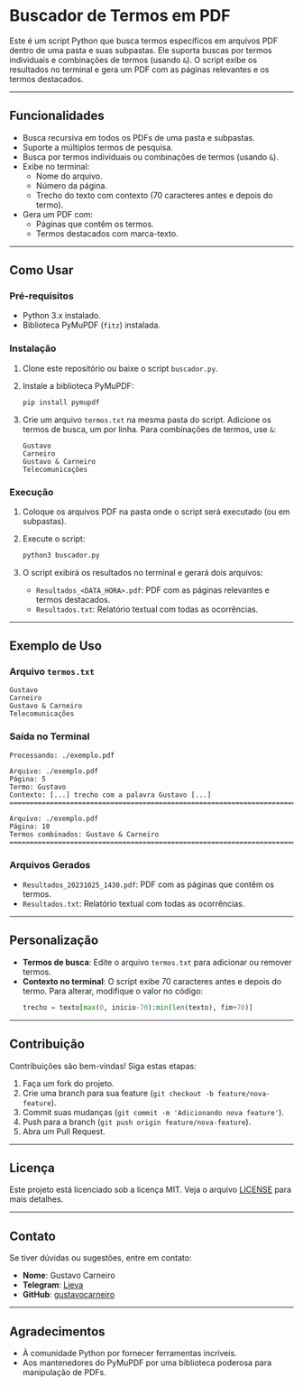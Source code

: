 # Buscador de Termos em PDF

Este é um script Python que busca termos específicos em arquivos PDF dentro de uma pasta e suas subpastas. Ele suporta buscas por termos individuais e combinações de termos (usando `&`). O script exibe os resultados no terminal e gera um PDF com as páginas relevantes e os termos destacados.

---

## Funcionalidades

- Busca recursiva em todos os PDFs de uma pasta e subpastas.
- Suporte a múltiplos termos de pesquisa.
- Busca por termos individuais ou combinações de termos (usando `&`).
- Exibe no terminal:
  - Nome do arquivo.
  - Número da página.
  - Trecho do texto com contexto (70 caracteres antes e depois do termo).
- Gera um PDF com:
  - Páginas que contêm os termos.
  - Termos destacados com marca-texto.

---

## Como Usar

### Pré-requisitos

- Python 3.x instalado.
- Biblioteca PyMuPDF (`fitz`) instalada.

### Instalação

1. Clone este repositório ou baixe o script `buscador.py`.

2. Instale a biblioteca PyMuPDF:
   ```bash
   pip install pymupdf
   ```

3. Crie um arquivo `termos.txt` na mesma pasta do script. Adicione os termos de busca, um por linha. Para combinações de termos, use `&`:
   ```
   Gustavo
   Carneiro
   Gustavo & Carneiro
   Telecomunicações
   ```

### Execução

1. Coloque os arquivos PDF na pasta onde o script será executado (ou em subpastas).

2. Execute o script:
   ```bash
   python3 buscador.py
   ```

3. O script exibirá os resultados no terminal e gerará dois arquivos:
   - `Resultados_<DATA_HORA>.pdf`: PDF com as páginas relevantes e termos destacados.
   - `Resultados.txt`: Relatório textual com todas as ocorrências.

---

## Exemplo de Uso

### Arquivo `termos.txt`
```
Gustavo
Carneiro
Gustavo & Carneiro
Telecomunicações
```

### Saída no Terminal
```
Processando: ./exemplo.pdf

Arquivo: ./exemplo.pdf
Página: 5
Termo: Gustavo
Contexto: [...] trecho com a palavra Gustavo [...]
================================================================================

Arquivo: ./exemplo.pdf
Página: 10
Termos combinados: Gustavo & Carneiro
================================================================================
```

### Arquivos Gerados
- `Resultados_20231025_1430.pdf`: PDF com as páginas que contêm os termos.
- `Resultados.txt`: Relatório textual com todas as ocorrências.

---

## Personalização

- **Termos de busca**: Edite o arquivo `termos.txt` para adicionar ou remover termos.
- **Contexto no terminal**: O script exibe 70 caracteres antes e depois do termo. Para alterar, modifique o valor no código:
  ```python
  trecho = texto[max(0, inicio-70):min(len(texto), fim+70)]
  ```

---

## Contribuição

Contribuições são bem-vindas! Siga estas etapas:

1. Faça um fork do projeto.
2. Crie uma branch para sua feature (`git checkout -b feature/nova-feature`).
3. Commit suas mudanças (`git commit -m 'Adicionando nova feature'`).
4. Push para a branch (`git push origin feature/nova-feature`).
5. Abra um Pull Request.

---

## Licença

Este projeto está licenciado sob a licença MIT. Veja o arquivo [LICENSE](LICENSE) para mais detalhes.

---

## Contato

Se tiver dúvidas ou sugestões, entre em contato:

- **Nome**: Gustavo Carneiro
- **Telegram**: [Lieva](http://t.me/lievasomal)
- **GitHub**: [gustavocarneiro](https://github.com/quietbytesilence)

---

## Agradecimentos

- À comunidade Python por fornecer ferramentas incríveis.
- Aos mantenedores do PyMuPDF por uma biblioteca poderosa para manipulação de PDFs.

